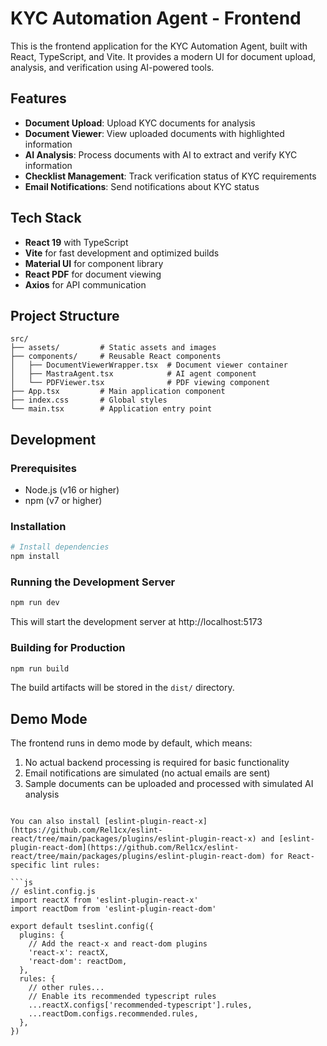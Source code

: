 # KYC Automation Agent - Frontend

This is the frontend application for the KYC Automation Agent, built with React, TypeScript, and Vite. It provides a modern UI for document upload, analysis, and verification using AI-powered tools.

## Features

- **Document Upload**: Upload KYC documents for analysis
- **Document Viewer**: View uploaded documents with highlighted information
- **AI Analysis**: Process documents with AI to extract and verify KYC information
- **Checklist Management**: Track verification status of KYC requirements
- **Email Notifications**: Send notifications about KYC status

## Tech Stack

- **React 19** with TypeScript
- **Vite** for fast development and optimized builds
- **Material UI** for component library
- **React PDF** for document viewing
- **Axios** for API communication

## Project Structure

```
src/
├── assets/         # Static assets and images
├── components/     # Reusable React components
│   ├── DocumentViewerWrapper.tsx  # Document viewer container
│   ├── MastraAgent.tsx            # AI agent component
│   └── PDFViewer.tsx              # PDF viewing component
├── App.tsx         # Main application component
├── index.css       # Global styles
└── main.tsx        # Application entry point
```

## Development

### Prerequisites

- Node.js (v16 or higher)
- npm (v7 or higher)

### Installation

```bash
# Install dependencies
npm install
```

### Running the Development Server

```bash
npm run dev
```

This will start the development server at http://localhost:5173

### Building for Production

```bash
npm run build
```

The build artifacts will be stored in the `dist/` directory.

## Demo Mode

The frontend runs in demo mode by default, which means:

1. No actual backend processing is required for basic functionality
2. Email notifications are simulated (no actual emails are sent)
3. Sample documents can be uploaded and processed with simulated AI analysis
```

You can also install [eslint-plugin-react-x](https://github.com/Rel1cx/eslint-react/tree/main/packages/plugins/eslint-plugin-react-x) and [eslint-plugin-react-dom](https://github.com/Rel1cx/eslint-react/tree/main/packages/plugins/eslint-plugin-react-dom) for React-specific lint rules:

```js
// eslint.config.js
import reactX from 'eslint-plugin-react-x'
import reactDom from 'eslint-plugin-react-dom'

export default tseslint.config({
  plugins: {
    // Add the react-x and react-dom plugins
    'react-x': reactX,
    'react-dom': reactDom,
  },
  rules: {
    // other rules...
    // Enable its recommended typescript rules
    ...reactX.configs['recommended-typescript'].rules,
    ...reactDom.configs.recommended.rules,
  },
})
```

